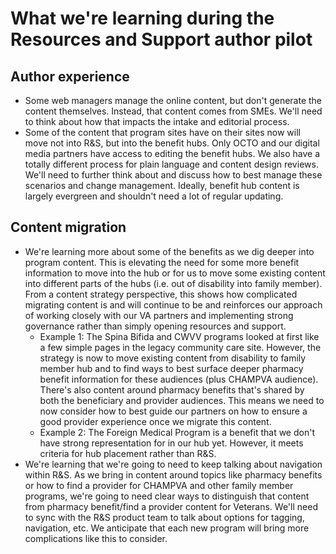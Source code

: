
# What we're learning during the Resources and Support author pilot

## Author experience

- Some web managers manage the online content, but don't generate the content themselves. Instead, that content comes from SMEs. We'll need to think about how that impacts the intake and editorial process.
- Some of the content that program sites have on their sites now will move not into R&S, but into the benefit hubs. Only OCTO and our digital media partners have access to editing the benefit hubs. We also have a totally different process for plain language and content design reviews. We'll need to further think about and discuss how to best manage these scenarios and change management. Ideally, benefit hub content is largely evergreen and shouldn't need a lot of regular updating. 

## Content migration

- We're learning more about some of the benefits as we dig deeper into program content. This is elevating the need for some more benefit information to move into the hub or for us to move some existing content into different parts of the hubs (i.e. out of disability into family member). From a content strategy perspective, this shows how complicated migrating content is and will continue to be and reinforces our approach of working closely with our VA partners and implementing strong governance rather than simply opening resources and support. 
  - Example 1: The Spina Bifida and CWVV programs looked at first like a few simple pages in the legacy community care site. However, the strategy is now to move existing content from disability to family member hub and to find ways to best surface deeper pharmacy benefit information for these audiences (plus CHAMPVA audience). There's also content around pharmacy benefits that's shared by both the beneficiary and provider audiences. This means we need to now consider how to best guide our partners on how to ensure a good provider experience once we migrate this content.
  - Example 2: The Foreign Medical Program is a benefit that we don't have strong representation for in our hub yet. However, it meets criteria for hub placement rather than R&S.
- We're learning that we're going to need to keep talking about navigation within R&S. As we bring in content around topics like pharmacy benefits or how to find a provider for CHAMPVA and other family member programs, we're going to need clear ways to distinguish that content from pharmacy benefit/find a provider content for Veterans. We'll need to sync with the R&S product team to talk about options for tagging, navigation, etc. We anticipate that each new program will bring more complications like this to consider.  
